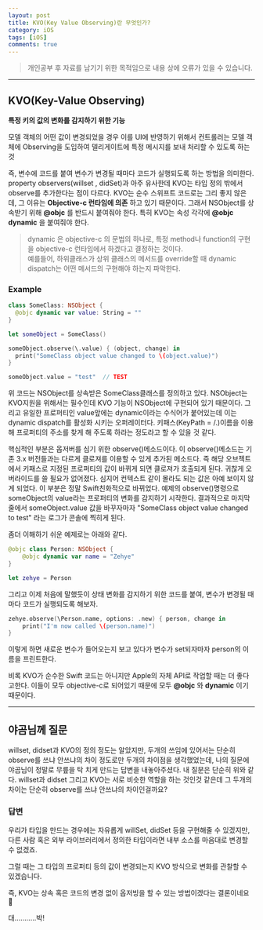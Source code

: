 ```yaml
---
layout: post
title: KVO(Key Value Observing)란 무엇인가?
category: iOS
tags: [iOS]
comments: true
---
```


> 개인공부 후 자료를 남기기 위한 목적임으로 내용 상에 오류가 있을 수 있습니다.    

<hr>

## KVO(Key-Value Observing)

**특정 키의 값의 변화를 감지하기 위한 기능**

모델 객체의 어떤 값이 변경되었을 경우 이를 UI에 반영하기 위해서 컨트롤러는 모델 객체에 Observing을 도입하여 델리게이트에 특정 메시지를 보내 처리할 수 있도록 하는 것

즉, 변수에 코드를 붙여 변수가 변경될 때마다 코드가 실행되도록 하는 방법을 의미한다. property observers(willset , didSet)과 아주 유사한데 KVO는 타입 정의 밖에서 observe를 추가한다는 점이 다르다. KVO는 순수 스위프트 코드로는 그리 좋지 않은데, 그 이유는 **Objective-c 런타임에 의존** 하고 있기 때문이다. 그래서 NSObject를 상속받기 위해 **@objc** 를 반드시 붙여줘야 한다. 특히 KVO는 속성 각각에 **@objc dynamic** 을 붙여줘야 한다.

> dynamic 은 objective-c 의 문법의 하나로, 특정 method나 function의 구현을 objective-c 런타임에서 하겠다고 결정하는 것이다.      
예를들어, 하위클래스가 상위 클래스의 메서드를 override할 때 dynamic dispatch는 어떤 메서드의 구현해야 하는지 파악한다.

### Example

```swift
class SomeClass: NSObject {
  @objc dynamic var value: String = ""
}

let someObject = SomeClass()

someObject.observe(\.value) { (object, change) in
  print("SomeClass object value changed to \(object.value)")
}

someObject.value = "test"  // TEST
```

위 코드는 NSObject를 상속받은 SomeClass클래스를 정의하고 있다. NSObject는 KVO지원을 위해서는 필수인데 KVO 기능이 NSObject에 구현되어 있기 때문이다. 그리고 유일한 프로퍼티인 value앞에는 dynamic이라는 수식어가 붙어있는데 이는 dynamic dispatch를 활성화 시키는 오퍼레이터다. 키패스(KeyPath = /.)이름을 이용해 프로퍼티의 주소를 찾게 해 주도록 하라는 정도라고 할 수 있을 것 같다.

핵심적인 부분은 옵저버를 심기 위한 observe()메소드이다. 이 observe()메소드는 기존 3.x 버전들과는 다르게 클로져를 이용할 수 있게 추가된 메소드다. 즉 해당 오브젝트에서 키패스로 지정된 프로퍼티의 값이 바뀌게 되면 클로져가 호출되게 된다. 귀찮게 오버라이드를 쓸 필요가 없어졌다. 심지어 컨텍스트 같이 몰라도 되는 값은 아예 보이지 않게 되었다. 이 부분은 정말 Swift친화적으로 바뀌었다. 예제의 observe()명령으로 someObject의 value라는 프로퍼티의 변화를 감지하기 시작한다. 결과적으로 마지막 줄에서 someObject.value 값을 바꾸자마자 "SomeClass object value changed to test" 라는 로그가 콘솔에 찍히게 된다.

좀더 이해하기 쉬운 예제로는 아래와 같다.

```swift
@objc class Person: NSObject {
    @objc dynamic var name = "Zehye"
}

let zehye = Person
```

그리고 이제 처음에 말했듯이 상태 변화를 감지하기 위한 코드를 붙여, 변수가 변경될 때마다 코드가 실행되도록 해보자.

```swift
zehye.observe(\Person.name, options: .new) { person, change in
    print("I'm now called \(person.name)")
}
```

이렇게 하면 새로운 변수가 들어오는지 보고 있다가 변수가 set되자마자 person의 이름을 프린트한다.

비록 KVO가 순수한 Swift 코드는 아니지만 Apple의 자체 API로 작업할 때는 더 좋다고한다. 이들이 모두 objective-c로 되어있기 때문에 모두 **@objc** 와 **dynamic** 이기 때문이다.


<hr>

## 야곰님께 질문

willset, didset과 KVO의 정의 정도는 알았지만, 두개의 쓰임에 있어서는 단순히 observe를 쓰냐 안쓰냐의 차이 정도로만 두개의 차이점을 생각했었는데, 나의 질문에 야곰님이 정말로 무릎을 탁 치게 만드는 답변을 내놓아주셨다. 내 질문은 단순히 위와 같다. willset과 didset 그리고 KVO는 서로 비슷한 역할을 하는 것인것 같은데 그 두개의 차이는 단순히 observe를 쓰냐 안쓰냐의 차이인걸까요?

### 답변

우리가 타입을 만드는 경우에는 자유롭게 willSet, didSet 등을 구현해줄 수 있겠지만, 다른 사람 혹은 외부 라이브러리에서 정의한 타입이라면 내부 소스를 마음대로 변경할 수 없겠죠.

그럴 때는 그 타입의 프로퍼티 등의 값이 변경되는지 KVO 방식으로 변화를 관찰할 수 있겠습니다.

즉, KVO는 상속 혹은 코드의 변경 없이 옵저빙을 할 수 있는 방법이겠다는 결론이네요 🙂


대...........박! 
